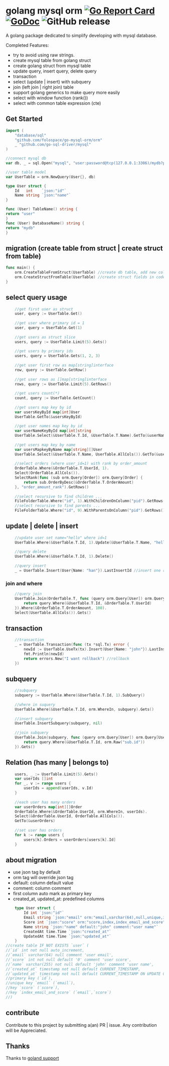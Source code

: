 # golang mysql orm [![Go Report Card](https://goreportcard.com/badge/github.com/beatlabs/harvester)](https://goreportcard.com/report/github.com/folospace/go-mysql-orm) [![GoDoc](https://godoc.org/github.com/folospace/go-mysql-orm?status.svg)](https://godoc.org/github.com/folospace/go-mysql-orm) ![GitHub release](https://img.shields.io/github/v/release/folospace/go-mysql-orm.svg)

A golang package dedicated to simplify developing with mysql database.

Completed Features:

- try to avoid using raw strings.
- create mysql table from golang struct
- create golang struct from mysql table
- update query, insert query, delete query
- transaction
- select (update | insert) with subquery
- join (left join | right join) table
- support golang generics to make query more easily
- select with window function (rank())
- select with common table expression (cte)

## Get Started

```go
import (
    "database/sql"
    "github.com/folospace/go-mysql-orm/orm"
    _ "github.com/go-sql-driver/mysql"
)

//connect mysql db
var db, _ = sql.Open("mysql", "user:password@tcp(127.0.0.1:3306)/mydb?parseTime=true&charset=utf8mb4&loc=Asia%2FShanghai")

//user table model
var UserTable = orm.NewQuery(User{}, db)

type User struct {
    Id   int    `json:"id"`
    Name string `json:"name"`
}

func (User) TableName() string {
return "user"
}
func (User) DatabaseName() string {
return "mydb"
}
```

## migration (create table from struct | create struct from table)

```go
func main() {
    orm.CreateTableFromStruct(UserTable) //create db table, add new columns if table already exist.
    orm.CreateStructFromTable(UserTable) //create struct fields in code
}        
```

## select query usage

```go
    //get first user as struct
    user, query := UserTable.Get()
    
    //get user where primary id = 1
    user, query = UserTable.Get(1)
    
    //get users as struct slice
    users, query := UserTable.Limit(5).Gets()
    
    //get users by primary ids
    users, query = UserTable.Gets(1, 2, 3)
    
    //get user first row as map[string]interface
    row, query := UserTable.GetRow()
    
    //get user rows as []map[string]interface
    rows, query := UserTable.Limit(5).GetRows()
    
    //get users count(*)
    count, query := UserTable.GetCount()
    
    //get users map key by id
    var usersKeyById map[int]User
    UserTable.GetTo(&usersKeyById)
    
    //get user names map key by id
    var userNameKeyById map[int]string
    UserTable.Select(&UserTable.T.Id, &UserTable.T.Name).GetTo(&userNameKeyById)
    
    //get users map key by name
    var usersMapkeyByName map[string][]User
    UserTable.Select(&UserTable.T.Name, UserTable.AllCols()).GetTo(&usersMapkeyByName)
    
    //select orders (where user_id=1) with rank by order_amount
    OrderTable.Where(&OrderTable.T.UserId, 1).
    Select(OrderTable.AllCols()).
    SelectRank(func (sub orm.Query[Order]) orm.Query[Order] {
        return sub.OrderByDesc(&OrderTable.T.OrderAmount)
    }, "order_amount_rank").GetRows()
    
    //select recursive to find children ...
    FileFolderTable.Where("id", 1).WithChildrenOnColumn("pid").GetRows()
    //select recursive to find parents ...
    FileFolderTable.Where("id", 9).WithParentsOnColumn("pid").GetRows()
```

## update | delete | insert

```go
    //update user set name="hello" where id=1
    UserTable.Where(&UserTable.T.Id, 1).Update(&UserTable.T.Name, "hello")
    
    //query delete
    UserTable.Where(&UserTable.T.Id, 1).Delete()
    
    //query insert
    _ = UserTable.Insert(User{Name: "han"}).LastInsertId //insert one row and get id

```

### join and where

```go
    //query join 
    UserTable.Join(OrderTable.T, func (query orm.Query[User]) orm.Query[User] {
        return query.Where(&UserTable.T.Id, &OrderTable.T.UserId)
    }).Where(&OrderTable.T.OrderAmount, 100).
    Select(UserTable.AllCols()).Gets()
```

## transaction

```go
    //transaction
    _ = UserTable.Transaction(func (tx *sql.Tx) error {
        newId := UserTable.UseTx(tx).Insert(User{Name: "john"}).LastInsertId //insert
        fmt.Println(newId)
        return errors.New("I want rollback") //rollback
    })
```

## subquery

```go
    //subquery
    subquery := UserTable.Where(&UserTable.T.Id, 1).SubQuery()
    
    //where in suquery
    UserTable.Where(&UserTable.T.Id, orm.WhereIn, subquery).Gets()
    
    //insert subquery
    UserTable.InsertSubquery(subquery, nil)
    
    //join subquery
    UserTable.Join(subquery, func (query orm.Query[User]) orm.Query[User] {
        return query.Where(&UserTable.T.Id, orm.Raw("sub.id"))
    }).Gets()
```

## Relation (has many | belongs to)

```go
    users, _ := UserTable.Limit(5).Gets()
    var userIds []int
    for _, v := range users {
        userIds = append(userIds, v.Id)
    }
    
    //each user has many orders
    var userOrders map[int][]Order
    OrderTable.Where(&OrderTable.UserId, orm.WhereIn, userIds).
    Select(&OrderTable.UserId, OrderTable.AllCols()).
    GetTo(&userOrders)
    
    //set user has orders
    for k := range users {
        users[k].Orders = userOrders[users[k].Id]
    }
```

## about migration

- use json tag by default
- orm tag will override json tag
- default: column default value
- comment: column comment
- first column auto mark as primary key
- created_at, updated_at: predefined columns

```go
    type User struct {
        Id int `json:"id"`
        Email string `json:"email" orm:"email,varchar(64),null,unique,index_email_and_score" comment:"user email"`
        Score int `json:"score" orm:"score,index,index_email_and_score" comment:"user score"`
        Name string `json:"name" default:"john" comment:"user name"`
        CreatedAt time.Time `json:"created_at"`
        UpdatedAt time.Time `json:"updated_at"`
    }
//create table IF NOT EXISTS `user` (
//`id` int not null auto_increment,
//`email` varchar(64) null comment 'user email',
//`score` int not null default '0' comment 'user score',
//`name` varchar(255) not null default 'john' comment 'user name',
//`created_at` timestamp not null default CURRENT_TIMESTAMP,
//`updated_at` timestamp not null default CURRENT_TIMESTAMP ON UPDATE CURRENT_TIMESTAMP,
//primary key (`id`),
//unique key `email` (`email`),
//key `score` (`score`),
//key `index_email_and_score` (`email`,`score`)
//) 
```

## contribute

Contribute to this project by submitting a(an) PR | issue. Any contribution will be Appreciated.

## Thanks

Thanks to [goland support](https://jb.gg/OpenSourceSupport)